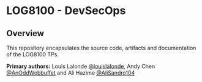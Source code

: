 # LOG8100 - DevSecOps

## Overview

This repository encapsulates the source code, artifacts and documentation of the LOG8100 TPs.

**Primary authors:** Louis Lalonde [@louislalonde](https://github.com/LouisLalonde), Andy Chen [@AnOddWobbuffet](https://github.com/AnOddWobbuffet) and Ali Hazime [@AliSandro104](https://github.com/AliSandro104)
